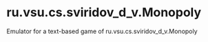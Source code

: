# ru.vsu.cs.sviridov_d_v.Monopoly

Emulator for a text-based game of ru.vsu.cs.sviridov_d_v.Monopoly
